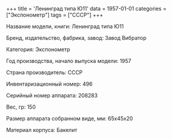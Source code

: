 +++
title = 'Ленинград типа Ю11'
data = 1957-01-01
categories = ["Экспонометр"]
tags = ["СССР"]
+++

Название модели, книги: Ленинград типа Ю11

Бренд, издательство, фабрика, завод: Завод Вибратор

Категория: Экспонометр

Год производства, начало выпуска модели: 1957

Страна производитель: СССР

Инвентаризационный номер: 496

Серийный номер аппарата: 208283

Вес, гр: 150

Размер аппарата  собранном виде, мм: 65х45х20

Материал корпуса: Бакелит

